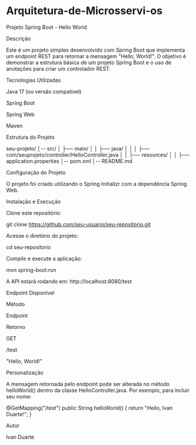 # Arquitetura-de-Microsservi-os

Projeto Spring Boot - Hello World

Descrição

Este é um projeto simples desenvolvido com Spring Boot que implementa um endpoint REST para retornar a mensagem "Hello, World!". O objetivo é demonstrar a estrutura básica de um projeto Spring Boot e o uso de anotações para criar um controlador REST.

Tecnologias Utilizadas

Java 17 (ou versão compatível)

Spring Boot

Spring Web

Maven

Estrutura do Projeto

seu-projeto/
│-- src/
│   ├── main/
│   │   ├── java/
│   │   │   ├── com/seuprojeto/controller/HelloController.java
│   │   ├── resources/
│   │       ├── application.properties
│-- pom.xml
│-- README.md

Configuração do Projeto

O projeto foi criado utilizando o Spring Initializr com a dependência Spring Web.

Instalação e Execução

Clone este repositório:

git clone https://github.com/seu-usuario/seu-repositorio.git

Acesse o diretório do projeto:

cd seu-repositorio

Compile e execute a aplicação:

mvn spring-boot:run

A API estará rodando em: http://localhost:8080/test

Endpoint Disponível

Método

Endpoint

Retorno

GET

/test

"Hello, World!"

Personalização

A mensagem retornada pelo endpoint pode ser alterada no método helloWorld() dentro da classe HelloController.java. Por exemplo, para incluir seu nome:

@GetMapping("/test")
public String helloWorld() {
    return "Hello, Ivan Duarte!";
}

Autor

Ivan Duarte
